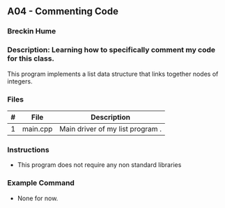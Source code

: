 ## A04 - Commenting Code
### Breckin Hume
### Description: Learning how to specifically comment my code for this class.
This program implements a list data structure that links together nodes of integers.
### Files

|   #   | File     | Description                      |
| :---: | -------- | -------------------------------- |
|   1   | main.cpp | Main driver of my list program . |


### Instructions

- This program does not require any non standard libraries

### Example Command

- None for now.
